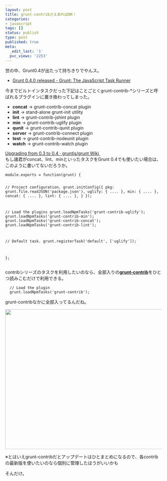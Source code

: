 ```yaml
---
layout: post
title: grunt-contribさえあればOK！
categories:
- javascript
tags: []
status: publish
type: post
published: true
meta:
  _edit_last: '1'
  pvc_views: '2253'
---
```

世の中、Grunt0.4が出たって持ちきりでやんス。
<ul>
	<li><a href="http://gruntjs.com/blog/2013-02-18-grunt-0.4.0-released">Grunt 0.4.0 released - Grunt: The JavaScript Task Runner</a></li>
</ul>
今までビルトインタスクだった下記はことごとくgrunt-contrib-*シリーズと呼ばれるプラグインに置き換わってしまった。
<ul>
	<li><strong>concat</strong> → grunt-contrib-concat plugin</li>
	<li><strong>init</strong> → stand-alone grunt-init utility</li>
	<li><strong>lint</strong> → grunt-contrib-jshint plugin</li>
	<li><strong>min</strong> → grunt-contrib-uglify plugin</li>
	<li><strong>qunit</strong> → grunt-contrib-qunit plugin</li>
	<li><strong>server</strong> → grunt-contrib-connect plugin</li>
	<li><strong>test</strong> → grunt-contrib-nodeunit plugin</li>
	<li><strong>watch</strong> → grunt-contrib-watch plugin</li>
</ul>
<div><a href="https://github.com/gruntjs/grunt/wiki/Upgrading-from-0.3-to-0.4">Upgrading from 0.3 to 0.4 · gruntjs/grunt Wiki </a></div>
もし諸君がconcat、lint、minといったタスクをGrunt 0.4でも使いたい場合は、このように書いてないだろうか。
<pre><code class="javascript">module.exports = function(grunt) {

  // Project configuration.
  grunt.initConfig({
    pkg: grunt.file.readJSON('package.json'),
    uglify: { .... },
    min: { .... },
    concat: { .... },
    lint: { .... },
    }
  });

  // Load the plugins
  grunt.loadNpmTasks('grunt-contrib-uglify');
  grunt.loadNpmTasks('grunt-contrib-min');
  grunt.loadNpmTasks('grunt-contrib-concat');
  grunt.loadNpmTasks('grunt-contrib-lint');

  // Default task.
  grunt.registerTask('default', ['uglify']);

};</code></pre>
contribシリーズのタスクを利用したいのなら、全部入りの<strong><a href="https://github.com/gruntjs/grunt-contrib">grunt-contrib</a></strong>をひとつ読みこむだけで利用できる。

<pre><code class="javascript">  // Load the plugin
  grunt.loadNpmTasks('grunt-contrib');</code></pre>

grunt-contribなかに全部入ってるんだね。

<img src="http://t32k.me/mol/file/2013/03/ss.png" alt="" title="contrib" width="614" height="451" class="size-full wp-image-4753 fig" />

※とはいえgrunt-contribだとアップデートはひとまとめになるので、各contribの最新版を使いたいのなら個別に管理したほうがいいかも

そんだけ。

